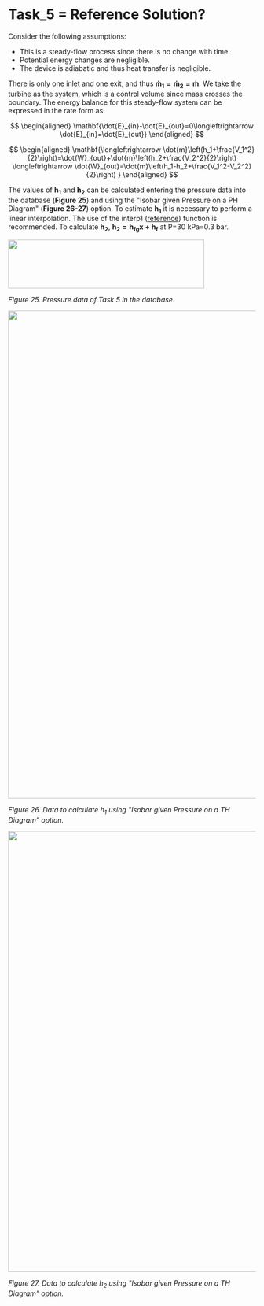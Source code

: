 # Task_5 = Reference Solution?

Consider the following assumptions:

+ This is a steady-flow process since there is no change with time.
+ Potential energy changes are negligible.
+ The device is adiabatic and thus heat transfer is negligible.

There is only one inlet and one exit, and thus $\mathbf{\dot{m}_1=\dot{m}_2=\dot{m}}$. We take the turbine as the system, which is a control volume since mass crosses the boundary. The energy balance for this steady-flow system can be expressed in the rate form as:

$$
\begin{aligned}
\mathbf{\dot{E}_{in}-\dot{E}_{out}=0\longleftrightarrow \dot{E}_{in}=\dot{E}_{out}}
\end{aligned}
$$

$$
\begin{aligned}
\mathbf{\longleftrightarrow \dot{m}\left(h_1+\frac{V_1^2}{2}\right)=\dot{W}_{out}+\dot{m}\left(h_2+\frac{V_2^2}{2}\right) \longleftrightarrow \dot{W}_{out}=\dot{m}\left(h_1-h_2+\frac{V_1^2-V_2^2}{2}\right) }
\end{aligned}
$$


The values ​​of $\mathbf{h_1}$ and $\mathbf{h_2}$ can be calculated entering the pressure data into the database (**Figure 25**) and using the "Isobar given Pressure on a PH Diagram" (**Figure 26-27**) option. To estimate $\mathbf{h_1}$ it is necessary to perform a linear interpolation. The use of the interp1 ([reference](https://la.mathworks.com/help/matlab/ref/interp1.html?lang=en)) function is recommended. To calculate $\mathbf{h_2}$, $\mathbf{h_{2}=h_{fg}x+h_f}$ at P=30 kPa=0.3 bar.

<img src="https://github.com/IMClick-Project/IQ/blob/main/Cubic%20Equations%20of%20State%20Simulator/MATLAB%20Grader/Assignment%203/Problem%203/Assessment%20and%20Code/T3-5-1.jpg" width="399" height="99">

*Figure 25. Pressure data of Task 5 in the database.*

<img src="https://github.com/IMClick-Project/IQ/blob/main/Cubic%20Equations%20of%20State%20Simulator/MATLAB%20Grader/Assignment%203/Problem%203/Assessment%20and%20Code/T3-5-2.jpg" width="770" height="992">

*Figure 26. Data to calculate $h_1$ using "Isobar given Pressure on a TH Diagram" option.*

<img src="https://github.com/IMClick-Project/IQ/blob/main/Cubic%20Equations%20of%20State%20Simulator/MATLAB%20Grader/Assignment%203/Problem%203/Assessment%20and%20Code/T3-5-3.jpg" width="768" height="896">

*Figure 27. Data to calculate $h_2$ using "Isobar given Pressure on a TH Diagram" option.*